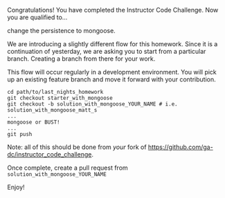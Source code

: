 Congratulations!  You have completed the Instructor Code Challenge.
Now you are qualified to...

   change the persistence to mongoose.

We are introducing a slightly different flow for this homework.  Since it is a continuation of yesterday, we are asking you to start from a particular branch.  Creating a branch from there for your work.

This flow will occur regularly in a development environment.  You will pick up an existing feature branch and move it forward with your contribution.

```
cd path/to/last_nights_homework
git checkout starter_with_mongoose
git checkout -b solution_with_mongoose_YOUR_NAME # i.e. solution_with_mongoose_matt_s
...
mongoose or BUST!
...
git push
```

Note: all of this should be done from *your* fork of https://github.com/ga-dc/instructor_code_challenge.

Once complete, create a pull request from `solution_with_mongoose_YOUR_NAME`

Enjoy!

